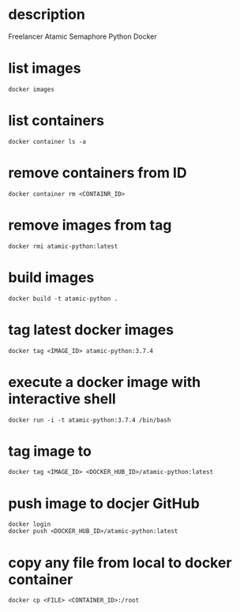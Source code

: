 # description
Freelancer Atamic Semaphore Python Docker

# list images
```
docker images
```

# list containers
```
docker container ls -a
```

# remove containers from ID
```
docker container rm <CONTAINR_ID>
```

# remove images from tag
```
docker rmi atamic-python:latest
```

# build images
```
docker build -t atamic-python .
```

# tag latest docker images
```
docker tag <IMAGE_ID> atamic-python:3.7.4
```

# execute a docker image with interactive shell
```
docker run -i -t atamic-python:3.7.4 /bin/bash
```

# tag image to
```
docker tag <IMAGE_ID> <DOCKER_HUB_ID>/atamic-python:latest
```

# push image to docjer GitHub
```
docker login
docker push <DOCKER_HUB_ID>/atamic-python:latest
```

# copy any file from local to docker container
```
docker cp <FILE> <CONTAINER_ID>:/root
```
